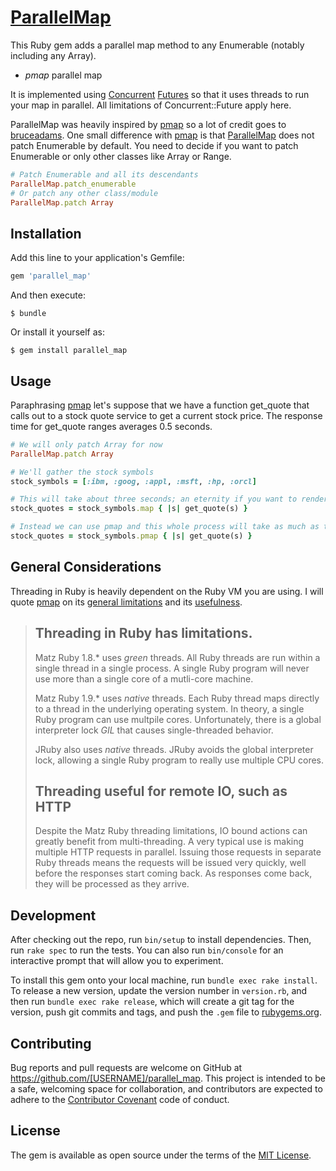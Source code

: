 # [ParallelMap](https://github.com/aemadrid/parallel_map)

This Ruby gem adds a parallel map method to any Enumerable (notably including any Array). 

* _pmap_ parallel map

It is implemented using [Concurrent](http://www.concurrent-ruby.com/) 
[Futures](http://ruby-concurrency.github.io/concurrent-ruby/Concurrent/Future.html)
 so that it uses threads to run your map in parallel. 
 All limitations of Concurrent::Future apply here.
 
ParallelMap was heavily inspired by [pmap](https://github.com/bruceadams/pmap) so a lot of credit
goes to [bruceadams](https://github.com/bruceadams). 
One small difference with [pmap](https://github.com/bruceadams/pmap) 
is that [ParallelMap](https://github.com/aemadrid/parallel_map)
does not patch Enumerable by default. 
You need to decide if you want to patch Enumerable or only other classes like Array or Range.

```ruby
# Patch Enumerable and all its descendants
ParallelMap.patch_enumerable
# Or patch any other class/module
ParallelMap.patch Array
```
 
## Installation

Add this line to your application's Gemfile:

```ruby
gem 'parallel_map'
```

And then execute:

    $ bundle

Or install it yourself as:

    $ gem install parallel_map

## Usage

Paraphrasing [pmap]((https://github.com/bruceadams/pmap#example)) let's
suppose that we have a function get_quote that calls out to a stock
quote service to get a current stock price. The response time for
get_quote ranges averages 0.5 seconds.
 
```ruby
# We will only patch Array for now
ParallelMap.patch Array

# We'll gather the stock symbols
stock_symbols = [:ibm, :goog, :appl, :msft, :hp, :orcl]

# This will take about three seconds; an eternity if you want to render a web page.
stock_quotes = stock_symbols.map { |s| get_quote(s) }

# Instead we can use pmap and this whole process will take as much as the slowest of all the calls.
stock_quotes = stock_symbols.pmap { |s| get_quote(s) }
```    

## General Considerations 
 
Threading in Ruby is heavily dependent on the Ruby VM you are using. 
I will quote [pmap](https://github.com/bruceadams/pmap) on its 
[general limitations](https://github.com/bruceadams/pmap#threading-in-ruby-has-limitations)
and its [usefulness](https://github.com/bruceadams/pmap#threading-useful-for-remote-io-such-as-http).

> Threading in Ruby has limitations.
> ----------------------------------
> 
> Matz Ruby 1.8.* uses _green_ threads. All Ruby threads are run within
> a single thread in a single process. A single Ruby program will never
> use more than a single core of a mutli-core machine.
> 
> Matz Ruby 1.9.* uses _native_ threads. Each Ruby thread maps directly
> to a thread in the underlying operating system. In theory, a single
> Ruby program can use multpile cores. Unfortunately, there is a global
> interpreter lock _GIL_ that causes single-threaded behavior.
> 
> JRuby also uses _native_ threads. JRuby avoids the global interpreter
> lock, allowing a single Ruby program to really use multiple CPU cores.
> 
> Threading useful for remote IO, such as HTTP
> --------------------------------------------
> 
> Despite the Matz Ruby threading limitations, IO bound actions can
> greatly benefit from multi-threading. A very typical use is making
> multiple HTTP requests in parallel. Issuing those requests in separate
> Ruby threads means the requests will be issued very quickly, well
> before the responses start coming back. As responses come back, they
> will be processed as they arrive.
>
  
## Development

After checking out the repo, run `bin/setup` to install dependencies. Then, run `rake spec` to run the tests. You can also run `bin/console` for an interactive prompt that will allow you to experiment.

To install this gem onto your local machine, run `bundle exec rake install`. To release a new version, update the version number in `version.rb`, and then run `bundle exec rake release`, which will create a git tag for the version, push git commits and tags, and push the `.gem` file to [rubygems.org](https://rubygems.org).

## Contributing

Bug reports and pull requests are welcome on GitHub at https://github.com/[USERNAME]/parallel_map. This project is intended to be a safe, welcoming space for collaboration, and contributors are expected to adhere to the [Contributor Covenant](http://contributor-covenant.org) code of conduct.

## License

The gem is available as open source under the terms of the [MIT License](http://opensource.org/licenses/MIT).

